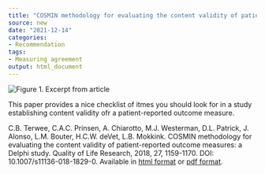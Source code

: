 ```yaml
---
title: "COSMIN methodology for evaluating the content validity of patient-reported outcome measures: a Delphi study"
source: new
date: "2021-12-14"
categories:
- Recommendation
tags:
- Measuring agreement
output: html_document
---
```


![Figure 1. Excerpt from article](http://www.pmean.com/new-images/21/cosmin-methodology-01.png)

<div class="notes">

This paper provides a nice checklist of itmes you should look for in a study establishing content validity ofr a patient-reported outcome measure.

C.B. Terwee, C.A.C. Prinsen, A. Chiarotto, M.J. Westerman, D.L. Patrick, J. Alonso, L.M. Bouter, H.C.W. deVet, L.B. Mokkink. COSMIN methodology for evaluating the content validity of patient-reported outcome measures: a Delphi study. Quality of Life Research, 2018, 27, 1159-1170. DOI: 10.1007/s11136-018-1829-0. Available in [html format][ter1] or [pdf format][ter2].

[ter1]: https://link.springer.com/article/10.1007%2Fs11136-018-1829-0
[ter2]: https://link.springer.com/content/pdf/10.1007/s11136-018-1829-0.pdf

</div>

